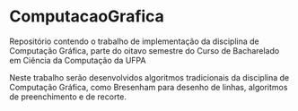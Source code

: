 # ComputacaoGrafica
Repositório contendo o trabalho de implementação da disciplina de Computação Gráfica, parte do oitavo semestre do Curso de Bacharelado em Ciência da Computação da UFPA

Neste trabalho serão desenvolvidos algoritmos tradicionais da disciplina de Computação Gráfica, como Bresenham para desenho de linhas, algoritmos de preenchimento e de recorte.
